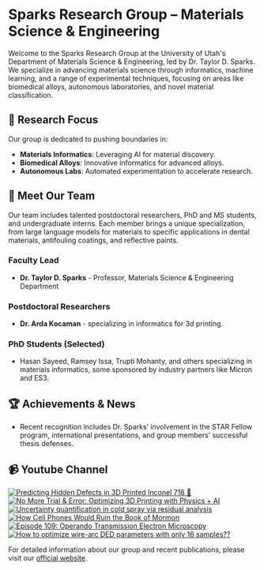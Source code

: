 # Sparks Research Group – Materials Science & Engineering

Welcome to the Sparks Research Group at the University of Utah's Department of Materials Science & Engineering, led by Dr. Taylor D. Sparks. We specialize in advancing materials science through informatics, machine learning, and a range of experimental techniques, focusing on areas like biomedical alloys, autonomous laboratories, and novel material classification.

## 🔬 **Research Focus**
Our group is dedicated to pushing boundaries in:
- **Materials Informatics**: Leveraging AI for material discovery.
- **Biomedical Alloys**: Innovative informatics for advanced alloys.
- **Autonomous Labs**: Automated experimentation to accelerate research.

## 👥 **Meet Our Team**
Our team includes talented postdoctoral researchers, PhD and MS students, and undergraduate interns. Each member brings a unique specialization, from large language models for materials to specific applications in dental materials, antifouling coatings, and reflective paints. 

### Faculty Lead
- **Dr. Taylor D. Sparks** - Professor, Materials Science & Engineering Department

### Postdoctoral Researchers
- **Dr. Arda Kocaman** - specializing in informatics for 3d printing.

### PhD Students (Selected)
- Hasan Sayeed, Ramsey Issa, Trupti Mohanty, and others specializing in materials informatics, some sponsored by industry partners like Micron and ES3.

## 🏆 **Achievements & News**
- Recent recognition includes Dr. Sparks’ involvement in the STAR Fellow program, international presentations, and group members’ successful thesis defenses.

## 📹 **Youtube Channel**
<!-- BEGIN YOUTUBE-CARDS -->
[![Predicting Hidden Defects in 3D Printed Inconel 718 🚀](https://ytcards.demolab.com/?id=hyxzD3tguqc&title=Predicting+Hidden+Defects+in+3D+Printed+Inconel+718+%F0%9F%9A%80&lang=en&timestamp=1757656841&background_color=%230d1117&title_color=%23ffffff&stats_color=%23dedede&max_title_lines=1&width=250&border_radius=5 "Predicting Hidden Defects in 3D Printed Inconel 718 🚀")](https://www.youtube.com/watch?v=hyxzD3tguqc)
[![No More Trial & Error: Optimizing 3D Printing with Physics + AI](https://ytcards.demolab.com/?id=YAz8UiNQofs&title=No+More+Trial+%26+Error%3A+Optimizing+3D+Printing+with+Physics+%2B+AI&lang=en&timestamp=1757397633&background_color=%230d1117&title_color=%23ffffff&stats_color=%23dedede&max_title_lines=1&width=250&border_radius=5 "No More Trial & Error: Optimizing 3D Printing with Physics + AI")](https://www.youtube.com/watch?v=YAz8UiNQofs)
[![Uncertainty quantification in cold spray via residual analysis](https://ytcards.demolab.com/?id=VEqh5ZrD8HE&title=Uncertainty+quantification+in+cold+spray+via+residual+analysis&lang=en&timestamp=1757327878&background_color=%230d1117&title_color=%23ffffff&stats_color=%23dedede&max_title_lines=1&width=250&border_radius=5 "Uncertainty quantification in cold spray via residual analysis")](https://www.youtube.com/watch?v=VEqh5ZrD8HE)
[![How Cell Phones Would Ruin the Book of Mormon](https://ytcards.demolab.com/?id=y_K8VuD8R0w&title=How+Cell+Phones+Would+Ruin+the+Book+of+Mormon&lang=en&timestamp=1756677793&background_color=%230d1117&title_color=%23ffffff&stats_color=%23dedede&max_title_lines=1&width=250&border_radius=5 "How Cell Phones Would Ruin the Book of Mormon")](https://www.youtube.com/watch?v=y_K8VuD8R0w)
[![Episode 109:  Operando Transmission Electron Microscopy](https://ytcards.demolab.com/?id=5OpVxY4qWUA&title=Episode+109%3A++Operando+Transmission+Electron+Microscopy&lang=en&timestamp=1756205577&background_color=%230d1117&title_color=%23ffffff&stats_color=%23dedede&max_title_lines=1&width=250&border_radius=5 "Episode 109:  Operando Transmission Electron Microscopy")](https://www.youtube.com/watch?v=5OpVxY4qWUA)
[![How to optimize wire-arc DED parameters with only 16 samples??](https://ytcards.demolab.com/?id=MBVAJGW4NII&title=How+to+optimize+wire-arc+DED+parameters+with+only+16+samples%3F%3F&lang=en&timestamp=1755630145&background_color=%230d1117&title_color=%23ffffff&stats_color=%23dedede&max_title_lines=1&width=250&border_radius=5 "How to optimize wire-arc DED parameters with only 16 samples??")](https://www.youtube.com/watch?v=MBVAJGW4NII)
<!-- END YOUTUBE-CARDS -->

For detailed information about our group and recent publications, please visit our [official website](https://my.eng.utah.edu/~sparks/group.html).
